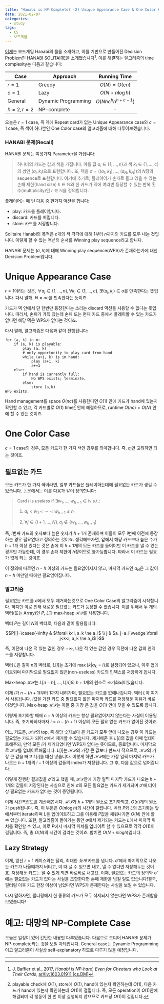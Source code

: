 ```yaml
---
title: "Hanabi is NP-Complete? (2) Unique Appearance Case & One Color Case"
date: 2021-02-07 
categories:
  - study
tags:
  - CS
  - 보드게임
---
```


[어제](https://n0n3x1573n7.github.io/study/hanabi-npc-1/)는 보드게임 Hanabi의 룰을 소개하고, 이를 기반으로 만들어진 Decision Problem인 HANABI SOLITAIRE을 소개했습니다[^1]. 이를 해결하는 알고리즘의 time complexity는 다음과 같습니다:

| Case       | Approach            |    Running Time     |
| ---------- | ------------------- | :-----------------: |
| $r=1$      | Greedy              |    $O(N)=O(cn)$     |
| $c=1$      | Lazy                |   $O(N+n \log h)$   |
| General    | Dynamic Programming | $O(Nhc^hn^{h+c-1})$ |
| $h=2, r=2$ | NP-complete         |          -          |

오늘은 $r=1$ case, 즉 덱에 Repeat card가 없는 Unique Appearance case와 $c=1$ case, 즉 색이 하나뿐인 One Color case의 알고리즘에 대해 다루어보겠습니다.

### HANABI 문제(Recall)

HANABI 문제는 여섯가지 Parameter을 가집니다:

> 하나비의 카드는 값과 색을 가집니다. 이를 값 $a_i \in \{1,\dots,n\}$과 색 $k_i \in \{1,\dots,c\}$의 쌍인 $(a_i, k_i)$으로 표현합니다. 또, 덱을 $\sigma=((a_1,k_1),\dots,(a_N, k_N))$의 $N$장의 sequence로 표현합니다. 여기에 추가로, 플레이어가 손패로 들고 있을 수 있는 손패 제한(hand size) $h \in \mathbb{N}$와 한 카드가 덱에 여러번 등장할 수 있는 반복 횟수(multiplicity)인 $r \in \mathbb{N}$을 정의합니다.

플레이어는 매 턴 다음 중 한가지 액션을 합니다:

- play: 카드를 플레이합니다.
- discard: 카드를 버립니다.
- store: 카드를 저장합니다.

Solitaire Hanabi의 목적은 $c$개의 색 각각에 대해 $1$부터 $n$까지의 카드를 모두 내는 것입니다. 이렇게 할 수 있는 액션의 순서를 Winning play sequence라고 합니다.

HANABI 문제는 $(\sigma, h)$에 대해 Winning play sequence(WPS)가 존재하는가에 대한 Decision Problem입니다.

# Unique Appearance Case

$r=1$이라는 것은, $\forall a_i \in \{1,\dots,n\}, \forall k_i \in \{1,\dots,c\}, \exists! (a_i, k_i) \in \sigma$를 만족한다는 뜻입니다. 다시 말해, $N=nc$를 만족한다는 뜻이죠.

카드가 덱 안에서 단 한번만 등장한다는 소리는 discard 액션을 사용할 수 없다는 뜻입니다. 따라서, 손패가 가득 찼는데 손패 또는 현재 카드 중에서 플레이할 수 있는 카드가 없다면 해당 덱은 WPS가 없다는 것이죠.

다시 말해, 알고리즘은 다음과 같이 진행됩니다:

```pseudocode
for (a, k) in σ:
	if (a, k) is playable:
		play (a, k)
		# only opportunity to play card from hand
		while (a+1, k) is in hand:
        	play (a+1, k)
        	a+=1
	else:
		if hand is currently full:
			No WPS exists; terminate.
		else:
			store (a,k)
WPS exists.
```

Hand management를 space $O(nc)$를 사용한다면 $O(1)$ 안에 카드가 hand에 있는지 확인할 수 있고, 각 카드별로 $O(1)$ time[^2] 안에 해결하므로, runtime $O(nc)=O(N)$ 안에 할 수 있는 것이죠.

# One Color Case

$c=1$ case의 경우, 모든 카드가 한 가지 색인 경우를 의미합니다. 즉, $a_i$만 고려하면 되는 것이죠.

## 필요없는 카드

모든 카드가 한 가지 색이라면, 일부 카드들은 플레이하는데에 필요없는 카드가 생길 수 있습니다. 논문에서는 이를 다음과 같이 정의합니다:

> Card $i$ is *useless* if $\exists w_1, \dots, w_{h+1} \in \mathbb{N}$ s.t.:
>
> 1. $a_i<w_1<\cdots<w_{h+1}\le n$
>
> 2. $\forall j \in \{i+1, \dots, N\}, a_j \notin \{w_1,\dots,w_{h+1}\}$

즉, $i$번째 카드의 숫자보다 높은 숫자가 $h+1$개 존재하며 이들이 모두 $i$번째 이전에 등장하는 경우 필요없다고 정의하는 것이죠. 생각해보자면, 앞에서 해당 카드보다 높은 수가 $h+1$개 이상 있다는 것은 손에 이 $h+1$개의 모든 카드를 들어야만 이 카드를 낼 수 있는 경우만 가능한데, 이 경우 손패 제한이 $h$장이므로 불가능합니다. 따라서 이 카드는 필요가 없게 되는 것이죠.

이 정의에 따르면 $n-h$ 이상의 카드는 필요없어지지 않고, 마지막 카드인 $a_N$은 그 값이 $n-h$ 미만일 때에만 필요없어집니다.

### 알고리즘

필요없는 카드를 $\sigma$에서 모두 제거하는것으로 One Color Case의 알고리즘이 시작합니다. 하지만 이로 인해 새로운 필요없는 카드가 등장할 수 있습니다. 이를 위해서 두 개의 벡터(또는 Array)인 $P$, $L$과 max-heap $\mathcal{HP}$를 사용합니다.

벡터 $P$는 길이 $N$의 벡터로, 다음과 같이 활용됩니다:

$$P[i]=\cases{-\infty & $\forall k<i, a_k \ne a_i$ \\ j & $a_j=a_i \wedge \forall j<k<i, a_k \ne a_i$ }$$

즉, 이전에 나온 적 있는 값인 경우 $-\infty$, 나온 적 있는 값인 경우 직전에 나온 값의 인덱스를 저장합니다.

벡터 $L$은 길이 $n$의 벡터로, $L[i]$는 초기에 $\max \{k | a_k=i\}$로 설정되어 있으나, 이후 업데이트되며 마지막으로 필요없지 않은(non-useless) 카드의 인덱스를 저장하게 됩니다.

Max-heap $\mathcal{HP}$는 $L[n-h], \dots, L[n]$의 $h+1$개의 원소로 초기화되어있습니다.

이제 $i$가 $n-(h+1)$부터 1까지 내려가며, 필요없는 카드를 없애나갑니다. 벡터 $L$이 여기서 사용됩니다. $i$값을 가진 카드 중 필요없지 않은 마지막 카드를 저장해둔 이유가 바로 이것입니다. Max-heap $\mathcal{HP}$는 이들 중 가장 큰 값을 $O(1)$ 안에 찾을 수 있도록 합니다.

이렇게 초기화할 때에 $n-h$ 이상의 카드는 항상 필요없어지지 않는다는 사실이 이용됩니다. 즉, 초기화하자마자 $i=n-(h+1)$ 이상의 모든 필요 없는 카드가 없어진 것이죠.

어느 카드든, $\mathcal{HP}$의 top, 즉 해당 숫자보다 큰 카드가 모두 앞에 나오는 경우 이 카드는 필요없는 카드가 되어 $\sigma$에서 제거할 수 있습니다. 제거해준 후 $L[i]$의 값을 이때 업데이트해주되, 만약 모든 $i$가 제거되었다면 WPS가 없다는 뜻이므로, 종료합니다. 마지막으로 $\mathcal{HP}$를 업데이트해줍니다. $L[i]$는 $\mathcal{HP}$의 가장 큰 값보다 반드시 작으므로, $\mathcal{HP}$의 가장 큰 값을 빼고 $L[i]$를 대신 넣습니다. 이렇게 하면 $\mathcal{HP}$에는 가장 일찍 마지막 카드가 나오는 $h+1$개의 $i-1$ 이상의 값들의 index가 저장됩니다. 그 후, 다음 값으로 넘어갑니다.

이렇게 진행한 결과값을 $\sigma'$라고 했을 때, $\mathcal{HP}$안에 가장 일찍 마지막 카드가 나오는 $h+1$개의 값들이 저장된다는 사실으로 인해 $\sigma$의 모든 필요없는 카드가 제거되며 $\sigma'$에 더이상 필요없는 카드가 없다는 것이 증명됩니다.

이제 시간복잡도를 계산해봅시다. $\mathcal{HP}$가 $h+1$개의 원소로 초기화되고, $O(n)$개의 원소가 push됩니다. 즉, 이 부분은 $O(n \log h)$의 시간이 걸립니다. 벡터 $P$와 $L$의 초기화는 앞에서부터 iterate하며 $L$을 업데이트하고 그를 이용해 $P$값을 채워나가면 $O(N)$ 안에 할 수 있습니다. 또한, 알고리즘이 돌아가는 동안 $\sigma$에서 제거되는 카드는 $L$에서 마지막 위치를 확인할 수 있고, 이로 $P$에서 마지막 위치를 업데이트 할 수 있으므로 각각 $O(1)$이 걸립니다. 즉, 총 $O(N)$의 시간이 걸리는 것이죠. 합치면 $O(N+n log h)$입니다.

## Lazy Strategy

이제, 앞선 $r=1$ 케이스와는 달리, 최대한 *늦게* 카드를 냅니다. $\sigma'$에서 마지막으로 나오는 카드가 나올때까지 버티고, 이 때 낼 수 있으면 내고, 낼 수 없다면 저장해두는 것이죠. 저장해둔 카드는 낼 수 있게 되면 바로바로 내고요. 이때, 필요없는 카드의 정의와 $\sigma'$에는 필요없는 카드가 없다는 사실을 조합한다면 손패 제한을 넘길 일도 없습니다!결국, 필터링 이후 카드 한장 이상이 남았다면 WPS가 존재한다는 사실을 보일 수 있습니다.

다시 말하자면, 필터링에서 한 종류의 카드가 모두 삭제되지 않는다면 WPS가 존재함을 보였습니다!



# 예고: 대망의 NP-Complete Case

오늘은 일정이 있어 간단한 내용만 다루었습니다. 다음으로 드디어 HANABI 문제가 NP-complete라는 것을 보일 차례입니다. General case는 Dynamic Programming이고 알고리즘이 사실상 self-explanatory 하므로 다루지 않을 예정입니다.

---

[^1]: J. Baffier et al., 2017, *Hanabi is NP-hard, Even for Cheaters who Look at Their Cards*, [arXiv:1603.01911 [cs.DM]](https://arxiv.org/abs/1603.01911)
[^2]: playable check에 $O(1)$, store에 $O(1)$, hand에 있는지 확인하는데 $O(1)$, 다음 카드가 hand에 있는지 확인하는데 $O(1)$이 걸립니다. 즉, 모든 operation이 $O(1)$안에 해결되며 각 행동이 한 번 이상 실행되지 않으므로 카드당 $O(1)$이 걸립니다.